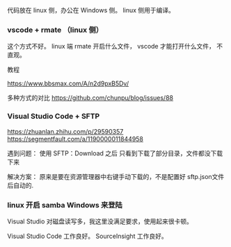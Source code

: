 
代码放在 linux 侧，办公在 Windows 侧。 linux 侧用于编译。

### vscode + rmate （linux 侧）

这个方式不好。
linux 端 rmate 开启什么文件， vscode 才能打开什么文件， 不直观。

教程

https://www.bbsmax.com/A/n2d9pxB5Dv/



多种方式的对比
https://github.com/chunpu/blog/issues/88


### Visual Studio Code + SFTP 

https://zhuanlan.zhihu.com/p/29590357
https://segmentfault.com/a/1190000011844958

遇到问题：
使用 SFTP：Download 之后 只看到下载了部分目录，文件都没下载下来

解决方案：
原来是要在资源管理器中右键手动下载的，不是配置好 sftp.json文件后自动的.


### linux 开启 samba  Windows 来登陆

Visual Studio 对磁盘读写多，我这里没满足要求，使用起来很卡顿。

Visual Studio Code 工作良好。 SourceInsight 工作良好。